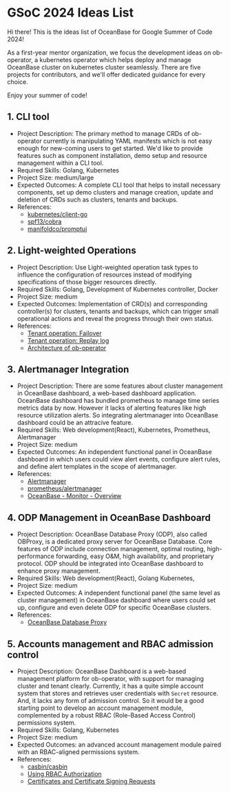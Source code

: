 # GSoC 2024 Ideas List

Hi there! This is the ideas list of OceanBase for Google Summer of Code 2024! 

As a first-year mentor organization, we focus the development ideas on ob-operator, a kubernetes operator which helps deploy and manage OceanBase cluster on kubernetes cluster seamlessly. There are five projects for contributors, and we'll offer dedicated guidance for every choice.

Enjoy your summer of code!

## 1. CLI tool

* Project Description: The primary method to manage CRDs of ob-operator currently is manipulating YAML manifests which is not easy enough for new-coming users to get started. We'd like to provide features such as component installation, demo setup and resource management within a CLI tool.
* Required Skills: Golang, Kubernetes
* Project Size: medium/large
* Expected Outcomes: A complete CLI tool that helps to install necessary components, set up demo clusters and manage creation, update and deletion of CRDs such as clusters, tenants and backups. 
* References: 
  * [kubernetes/client-go](https://github.com/kubernetes/client-go)
  * [spf13/cobra](https://github.com/spf13/cobra)
  * [manifoldco/promptui](https://github.com/manifoldco/promptui)


## 2. Light-weighted Operations

* Project Description: Use Light-weighted operation task types to influence the configuration of resources instead of modifying specifications of those bigger resources directly.
* Required Skills: Golang, Development of Kubernetes controller, Docker
* Project Size: medium
* Expected Outcomes: Implementation of CRD(s) and corresponding controller(s) for clusters, tenants and backups, which can trigger small operational actions and reveal the progress through their own status.
* References: 
  * [Tenant operation: Failover](https://en.oceanbase.com/docs/common-oceanbase-database-10000000001106036)
  * [Tenant operation: Replay log](https://en.oceanbase.com/docs/common-oceanbase-database-10000000001103949)
  * [Architecture of ob-operator](https://oceanbase.github.io/ob-operator/docs/en_US/arch.html)


## 3. Alertmanager Integration

* Project Description: There are some features about cluster management in OceanBase dashboard, a web-based dashboard application. OceanBase dashboard has bundled prometheus to manage time series metrics data by now. However it lacks of alerting features like high resource utilization alerts. So integrating alertmanager into OceanBase dashboard could be an attracive feature.
* Required Skills: Web development(React), Kubernetes, Prometheus, Alertmanager
* Project Size: medium
* Expected Outcomes: An independent functional panel in OceanBase dashboard in which users could view alert events, configure alert rules, and define alert templates in the scope of alertmanager.
* References: 
  * [Alertmanager](https://prometheus.io/docs/alerting/latest/alertmanager/)
  * [prometheus/alertmanager](https://github.com/prometheus/alertmanager)
  * [OceanBase - Monitor - Overview](https://en.oceanbase.com/docs/common-oceanbase-database-10000000001103563)


## 4. ODP Management in OceanBase Dashboard

* Project Description: OceanBase Database Proxy (ODP), also called OBProxy, is a dedicated proxy server for OceanBase Database. Core features of ODP include connection management, optimal routing, high-performance forwarding, easy O&M, high availability, and proprietary protocol. ODP should be integrated into OceanBase dashboard to enhance proxy management.
* Required Skills: Web development(React), Golang Kubernetes,
* Project Size: medium
* Expected Outcomes: A independent functional panel (the same level as cluster management) in OceanBase dashboard where users could set up, configure and even delete ODP for specific OceanBase clusters.
* References: 
  * [OceanBase Database Proxy](https://en.oceanbase.com/docs/odp-en)


## 5. Accounts management and RBAC admission control

* Project Description: OceanBase Dashboard is a web-based management platform for ob-operator, with support for managing cluster and tenant clearly. Currently, it has a quite simple account system that stores and retrieves user credentials with `Secret` resource. And, it lacks any form of admission control. So it would be a good starting point to develop an account management module, complemented by a robust RBAC (Role-Based Access Control) permissions system.
* Required Skills: Golang, Kubernetes
* Project Size: medium
* Expected Outcomes: an advanced account management module paired with an RBAC-aligned permissions system.
* References: 
  * [casbin/casbin](https://github.com/casbin/casbin)
  * [Using RBAC Authorization](https://kubernetes.io/docs/reference/access-authn-authz/rbac/)
  * [Certificates and Certificate Signing Requests](https://kubernetes.io/docs/reference/access-authn-authz/certificate-signing-requests/)